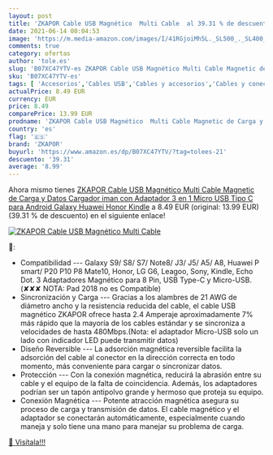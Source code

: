 ```yaml
---
layout: post
title: 'ZKAPOR Cable USB Magnético  Multi Cable  al 39.31 % de descuento'
date: 2021-06-14 00:04:53
image: 'https://m.media-amazon.com/images/I/41RGjoiMh5L._SL500_._SL400_.jpg'
comments: true
category: ofertas
author: 'tole.es'
slug: 'B07XC47YTV-es ZKAPOR Cable USB Magnético Multi Cable Magnetic de Carga y...'
sku: 'B07XC47YTV-es'
tags: [ 'Accesorios','Cables USB','Cables y accesorios','Cables y conectores','Informática','android','zkapor', ]
actualPrice: 8.49 EUR
currency: EUR
price: 8.49
comparePrice: 13.99 EUR
prodname: 'ZKAPOR Cable USB Magnético  Multi Cable Magnetic de Carga y Datos Cargador iman con Adaptador 3 en 1 Micro USB Tipo C para Android Galaxy  Huawei  Honor  Kindle'
country: 'es'
flag: '🇪🇸'
brand: 'ZKAPOR'
buyurl: 'https://www.amazon.es/dp/B07XC47YTV/?tag=tolees-21'
descuento: '39.31'
average: '8.99'
---
```


Ahora mismo tienes [ZKAPOR Cable USB Magnético  Multi Cable Magnetic de Carga y Datos Cargador iman con Adaptador 3 en 1 Micro USB Tipo C para Android Galaxy  Huawei  Honor  Kindle](https://www.amazon.es/dp/B07XC47YTV/?tag=tolees-21) a 8.49 EUR (original: 13.99 EUR) (39.31 %  de descuento) en el siguiente enlace!

[![ZKAPOR Cable USB Magnético  Multi Cable ](https://m.media-amazon.com/images/I/41RGjoiMh5L._SL500_._SL400_.jpg)](https://www.amazon.es/dp/B07XC47YTV/?tag=tolees-21)

🔎:

- Compatibilidad --- Galaxy S9/ S8/ S7/ Note8/ J3/ J5/ A5/ A8, Huawei P smart/ P20 P10 P8 Mate10, Honor, LG G6, Leagoo, Sony, Kindle, Echo Dot. 3 Adaptadores Magnético para 8 Pin, USB Type-C y Micro-USB.(✘✘✘ NOTA: Pad 2018 no es Compatible)
- Sincronización y Carga --- Gracias a los alambres de 21 AWG de diámetro ancho y la resistencia reducida del cable, el cable USB magnético ZKAPOR ofrece hasta 2.4 Amperaje aproximadamente 7% más rápido que la mayoría de los cables estándar y se sincroniza a velocidades de hasta 480Mbps.(Nota: el adaptador Micro-USB solo un lado con indicador LED puede transmitir datos)
- Diseño Reversible --- La adsorción magnética reversible facilita la adsorción del cable al conector en la dirección correcta en todo momento, más conveniente para cargar o sincronizar datos.
- Protección --- Con la conexión magnética, reducirá la abrasión entre su cable y el equipo de la falta de coincidencia. Además, los adaptadores podrían ser un tapón antipolvo grande y hermoso que proteja su equipo.
- Conexión Magnética --- Potente atracción magnética asegura su proceso de carga y transmisión de datos. El cable magnético y el adaptador se conectarán automáticamente, especialmente cuando maneja y solo tiene una mano para manejar su problema de carga.

[🛒 Visítala!!!](https://www.amazon.es/dp/B07XC47YTV/?tag=tolees-21)
